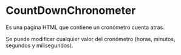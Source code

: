 # CountDownChronometer

Es una pagina HTML que contiene un cronómetro cuenta atras.

Se puede modificar cualquier valor del cronómetro (horas, minutos, segundos y milisegundos).
